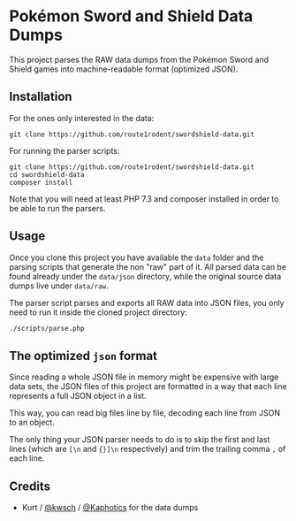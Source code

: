 # Pokémon Sword and Shield Data Dumps

This project parses the RAW data dumps from the Pokémon Sword and Shield games
into machine-readable format (optimized JSON).

## Installation

For the ones only interested in the data:
```
git clone https://github.com/route1rodent/swordshield-data.git
```

For running the parser scripts: 
```
git clone https://github.com/route1rodent/swordshield-data.git
cd swordshield-data
composer install
```

Note that you will need at least PHP 7.3 and composer installed in order to be able to run the parsers.

## Usage

Once you clone this project you have available the `data` folder and the parsing scripts that generate the non "raw" part of it. All parsed data can be found already under the `data/json` directory, while the original source data dumps live under `data/raw`.

The parser script parses and exports all RAW data into JSON files, you only need to run it inside the cloned project directory:

```bash
./scripts/parse.php
```

## The optimized `json` format

Since reading a whole JSON file in memory might be expensive with large data sets, the JSON files of this project are
formatted in a way that each line represents a full JSON object in a list.

This way, you can read big files line by file, decoding each line from JSON to an object.

The only thing your JSON parser needs to do is to skip the first and last lines
(which are `[\n` and `{}]\n` respectively) and trim the trailing comma `,` of each line.


## Credits

- Kurt / [@kwsch](https://github.com/kwsch) / [@Kaphotics](https://twitter.com/Kaphotics) for the data dumps 
